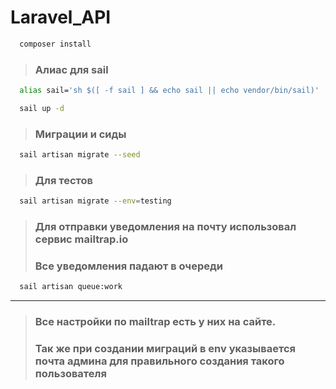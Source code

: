 # Laravel_API

```bash
  composer install
```

>### Алиас для sail

```bash
  alias sail='sh $([ -f sail ] && echo sail || echo vendor/bin/sail)'
```

```bash
  sail up -d
```

>### Миграции и сиды

```bash
  sail artisan migrate --seed
```
>### Для тестов 

```bash
  sail artisan migrate --env=testing
```
>### Для отправки уведомления на почту использовал сервис mailtrap.io <br>
>### Все уведомления падают в очереди

```bash
  sail artisan queue:work
```

 ---
>### Все настройки по mailtrap есть у них на сайте.
>### Так же при создании миграций в env указывается почта админа для правильного создания такого пользователя 

